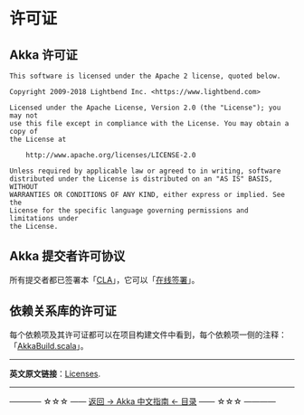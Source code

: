 # 许可证
## Akka 许可证

```
This software is licensed under the Apache 2 license, quoted below.

Copyright 2009-2018 Lightbend Inc. <https://www.lightbend.com>

Licensed under the Apache License, Version 2.0 (the "License"); you may not
use this file except in compliance with the License. You may obtain a copy of
the License at

    http://www.apache.org/licenses/LICENSE-2.0

Unless required by applicable law or agreed to in writing, software
distributed under the License is distributed on an "AS IS" BASIS, WITHOUT
WARRANTIES OR CONDITIONS OF ANY KIND, either express or implied. See the
License for the specific language governing permissions and limitations under
the License.
```

## Akka 提交者许可协议

所有提交者都已签署本「[CLA](http://downloads.lightbend.com/website/legal/LightbendIndividualContributorLicenseAgreement.pdf)」，它可以「[在线签署](https://www.lightbend.com/contribute/cla)」。

## 依赖关系库的许可证

每个依赖项及其许可证都可以在项目构建文件中看到，每个依赖项一侧的注释：「[AkkaBuild.scala](https://github.com/akka/akka/blob/v2.5.23/project/AkkaBuild.scala#L1054)」。



----------

**英文原文链接**：[Licenses](https://doc.akka.io/docs/akka/current/project/licenses.html).


----------
———— ☆☆☆ —— [返回 -> Akka 中文指南 <- 目录](https://github.com/guobinhit/akka-guide/blob/master/README.md) —— ☆☆☆ ————